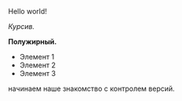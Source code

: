 Hello world!

*Курсив.*

**Полужирный.**

* Элемент 1
* Элемент 2
* Элемент 3

начинаем наше знакомство с контролем версий.
